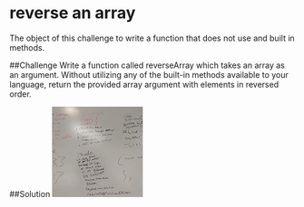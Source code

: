 # reverse an array
The object of this challenge to write a function that does not use and built in methods. 


##Challenge 
Write a function called reverseArray which takes an array as an argument. Without utilizing any of the built-in methods available to your language, return the provided array argument with elements in reversed order.

##Solution 
![WHITE BOARD](assets/challengeone.jpg)